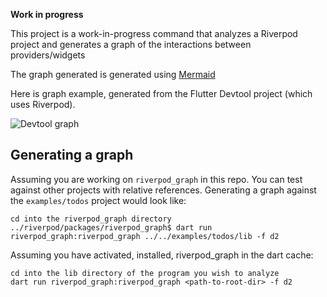 **Work in progress**

This project is a work-in-progress command that analyzes a Riverpod project and
generates a graph of the interactions between providers/widgets

The graph generated is generated using [Mermaid](https://mermaid-js.github.io/mermaid/#/)

Here is graph example, generated from the Flutter Devtool project (which uses Riverpod).

![Devtool graph](../../resources/devtool_graph.jpeg)

## Generating a graph

Assuming you are working on `riverpod_graph` in this repo.  You can test against other projects with relative references. Generating a graph against the `examples/todos` project would look like:

```
cd into the riverpod_graph directory
../riverpod/packages/riverpod_graph$ dart run riverpod_graph:riverpod_graph ../../examples/todos/lib -f d2
```

Assuming you have activated, installed, riverpod_graph in the dart cache:

```
cd into the lib directory of the program you wish to analyze
dart run riverpod_graph:riverpod_graph <path-to-root-dir> -f d2
```
